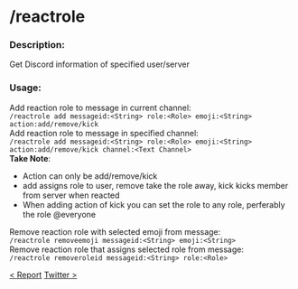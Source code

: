 # /reactrole

### Description:
Get Discord information of specified user/server<br>

### Usage:
Add reaction role to message in current channel:<br>
`/reactrole add messageid:<String> role:<Role> emoji:<String> action:add/remove/kick`<br>
Add reaction role to message in specified channel:<br>
`/reactrole add messageid:<String> role:<Role> emoji:<String> action:add/remove/kick channel:<Text Channel>`<br>
**Take Note**:<br>
- Action can only be add/remove/kick<br>
- add assigns role to user, remove take the role away, kick kicks member from server when reacted<br>
- When adding action of kick you can set the role to any role, perferably the role @everyone<br>

Remove reaction role with selected emoji from message:<br>
`/reactrole removeemoji messageid:<String> emoji:<String> `<br>
Remove reaction role that assigns selected role from message:<br>
`/reactrole removeroleid messageid:<String> role:<Role> `<br>

<a class="button prev" href="/#/commands/utilitycommands/report" role="button">< Report</a>
<a class="button next" href="/#/commands/utilitycommands/twitterfollow" role="button">Twitter ></a>